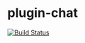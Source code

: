 plugin-chat
===========
[![Build Status](https://travis-ci.org/EQdkpPlus/plugin-chat.svg)](https://travis-ci.org/EQdkpPlus/plugin-chat)
